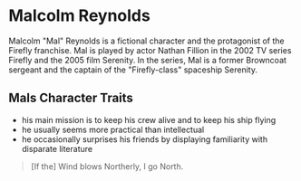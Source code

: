 # Malcolm Reynolds

Malcolm "Mal" Reynolds is a fictional character and the protagonist of the Firefly franchise. Mal is played by actor Nathan Fillion in the 2002 TV series Firefly and the 2005 film Serenity. In the series, Mal is a former Browncoat sergeant and the captain of the "Firefly-class" spaceship Serenity.

## Mals Character Traits

* his main mission is to keep his crew alive and to keep his ship flying
* he usually seems more practical than intellectual
* he occasionally surprises his friends by displaying familiarity with disparate literature

> \[If the\] Wind blows Northerly, I go North.